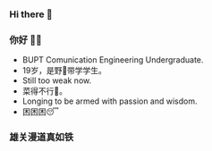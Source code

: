 ### Hi there 👋
### 你好 👋🏻️

- BUPT Comunication Engineering Undergraduate.
- 19岁，是野🐓️带学学生。
- Still too weak now.
- 菜得不行🥬。
- Longing to be armed with passion and wisdom.
- 困困困😴️

### 雄关漫道真如铁
<!--
**ClSlaid/ClSlaid** is a ✨ _special_ ✨ repository because its `README.md` (this file) appears on your GitHub profile.

Here are some ideas to get you started:

- 🔭 I’m currently working on ...
- 🌱 I’m currently learning ...
- 👯 I’m looking to collaborate on ...
- 🤔 I’m looking for help with ...
- 💬 Ask me about ...
- 📫 How to reach me: ...
- 😄 Pronouns: ...
- ⚡ Fun fact: ...
-->

